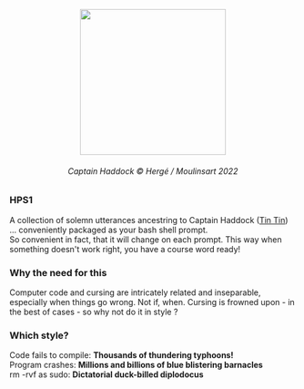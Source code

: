<p align="center">
  <img width="256" height="256" src="https://cdn001.tintin.com/public/tintin/img/static/captain-haddock/captain-haddock_v2.jpg">
</p>

<h6 align="center">Captain Haddock © Hergé / Moulinsart 2022</h1>

### HPS1

A collection of solemn utterances ancestring to Captain Haddock (<a href="https://www.tintin.com/">Tin Tin<a/>)  ... conveniently packaged as your bash shell prompt. <br>
So convenient in fact, that it will change on each prompt. This way when something doesn't work right, you have a course word ready! 

### Why the need for this

Computer code and cursing are intricately related and inseparable, especially when things go wrong. Not if, when. Cursing is frowned upon - in the best of cases - 
so why not do it in style ? 
  
### Which style?
  
  Code fails to compile: <b>Thousands of thundering typhoons! </b> <br>
  Program crashes: <b> Millions and billions of blue blistering barnacles </b> <br>
  rm -rvf as sudo: <b> Dictatorial duck-billed diplodocus </b> 
  




